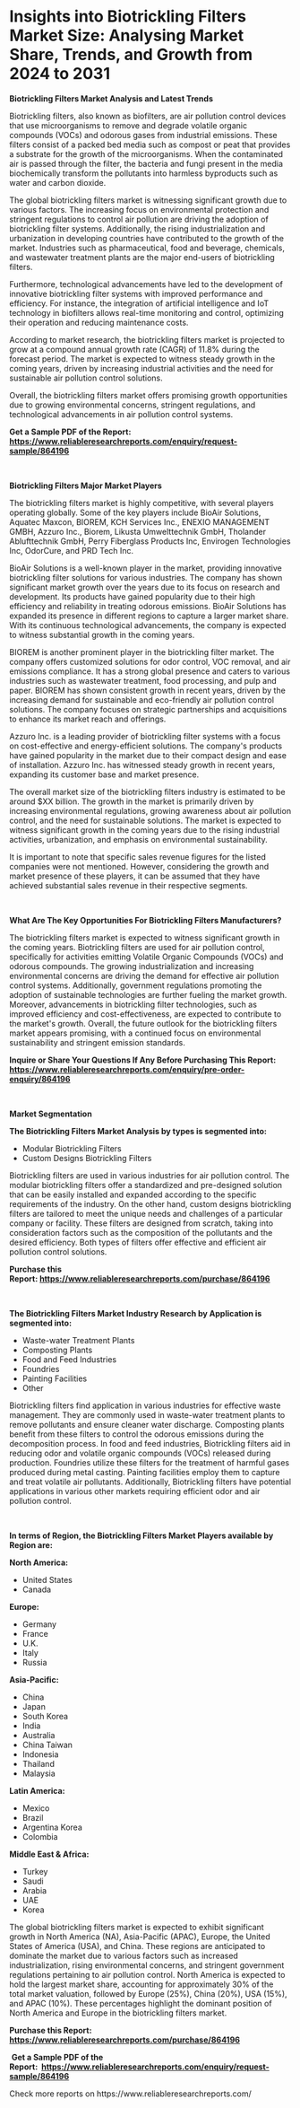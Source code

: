 <p><h1>Insights into Biotrickling Filters Market Size: Analysing Market Share, Trends, and Growth from 2024 to 2031</h1></p><p><strong>Biotrickling Filters Market Analysis and Latest Trends</strong></p>
<p><p>Biotrickling filters, also known as biofilters, are air pollution control devices that use microorganisms to remove and degrade volatile organic compounds (VOCs) and odorous gases from industrial emissions. These filters consist of a packed bed media such as compost or peat that provides a substrate for the growth of the microorganisms. When the contaminated air is passed through the filter, the bacteria and fungi present in the media biochemically transform the pollutants into harmless byproducts such as water and carbon dioxide.</p><p>The global biotrickling filters market is witnessing significant growth due to various factors. The increasing focus on environmental protection and stringent regulations to control air pollution are driving the adoption of biotrickling filter systems. Additionally, the rising industrialization and urbanization in developing countries have contributed to the growth of the market. Industries such as pharmaceutical, food and beverage, chemicals, and wastewater treatment plants are the major end-users of biotrickling filters.</p><p>Furthermore, technological advancements have led to the development of innovative biotrickling filter systems with improved performance and efficiency. For instance, the integration of artificial intelligence and IoT technology in biofilters allows real-time monitoring and control, optimizing their operation and reducing maintenance costs.</p><p>According to market research, the biotrickling filters market is projected to grow at a compound annual growth rate (CAGR) of 11.8% during the forecast period. The market is expected to witness steady growth in the coming years, driven by increasing industrial activities and the need for sustainable air pollution control solutions.</p><p>Overall, the biotrickling filters market offers promising growth opportunities due to growing environmental concerns, stringent regulations, and technological advancements in air pollution control systems.</p></p>
<p><strong>Get a Sample PDF of the Report:&nbsp; <a href="https://www.reliableresearchreports.com/enquiry/request-sample/864196">https://www.reliableresearchreports.com/enquiry/request-sample/864196</a></strong></p>
<p>&nbsp;</p>
<p><strong>Biotrickling Filters Major Market Players</strong></p>
<p><p>The biotrickling filters market is highly competitive, with several players operating globally. Some of the key players include BioAir Solutions, Aquatec Maxcon, BIOREM, KCH Services Inc., ENEXIO MANAGEMENT GMBH, Azzuro Inc., Biorem, Likusta Umwelttechnik GmbH, Tholander Ablufttechnik GmbH, Perry Fiberglass Products Inc, Envirogen Technologies Inc, OdorCure, and PRD Tech Inc.</p><p>BioAir Solutions is a well-known player in the market, providing innovative biotrickling filter solutions for various industries. The company has shown significant market growth over the years due to its focus on research and development. Its products have gained popularity due to their high efficiency and reliability in treating odorous emissions. BioAir Solutions has expanded its presence in different regions to capture a larger market share. With its continuous technological advancements, the company is expected to witness substantial growth in the coming years.</p><p>BIOREM is another prominent player in the biotrickling filter market. The company offers customized solutions for odor control, VOC removal, and air emissions compliance. It has a strong global presence and caters to various industries such as wastewater treatment, food processing, and pulp and paper. BIOREM has shown consistent growth in recent years, driven by the increasing demand for sustainable and eco-friendly air pollution control solutions. The company focuses on strategic partnerships and acquisitions to enhance its market reach and offerings.</p><p>Azzuro Inc. is a leading provider of biotrickling filter systems with a focus on cost-effective and energy-efficient solutions. The company's products have gained popularity in the market due to their compact design and ease of installation. Azzuro Inc. has witnessed steady growth in recent years, expanding its customer base and market presence.</p><p>The overall market size of the biotrickling filters industry is estimated to be around $XX billion. The growth in the market is primarily driven by increasing environmental regulations, growing awareness about air pollution control, and the need for sustainable solutions. The market is expected to witness significant growth in the coming years due to the rising industrial activities, urbanization, and emphasis on environmental sustainability.</p><p>It is important to note that specific sales revenue figures for the listed companies were not mentioned. However, considering the growth and market presence of these players, it can be assumed that they have achieved substantial sales revenue in their respective segments.</p></p>
<p>&nbsp;</p>
<p><strong>What Are The Key Opportunities For Biotrickling Filters Manufacturers?</strong></p>
<p><p>The biotrickling filters market is expected to witness significant growth in the coming years. Biotrickling filters are used for air pollution control, specifically for activities emitting Volatile Organic Compounds (VOCs) and odorous compounds. The growing industrialization and increasing environmental concerns are driving the demand for effective air pollution control systems. Additionally, government regulations promoting the adoption of sustainable technologies are further fueling the market growth. Moreover, advancements in biotrickling filter technologies, such as improved efficiency and cost-effectiveness, are expected to contribute to the market's growth. Overall, the future outlook for the biotrickling filters market appears promising, with a continued focus on environmental sustainability and stringent emission standards.</p></p>
<p><strong>Inquire or Share Your Questions If Any Before Purchasing This Report: <a href="https://www.reliableresearchreports.com/enquiry/pre-order-enquiry/864196">https://www.reliableresearchreports.com/enquiry/pre-order-enquiry/864196</a></strong></p>
<p>&nbsp;</p>
<p><strong>Market Segmentation</strong></p>
<p><strong>The Biotrickling Filters Market Analysis by types is segmented into:</strong></p>
<p><ul><li>Modular Biotrickling Filters</li><li>Custom Designs Biotrickling Filters</li></ul></p>
<p><p>Biotrickling filters are used in various industries for air pollution control. The modular biotrickling filters offer a standardized and pre-designed solution that can be easily installed and expanded according to the specific requirements of the industry. On the other hand, custom designs biotrickling filters are tailored to meet the unique needs and challenges of a particular company or facility. These filters are designed from scratch, taking into consideration factors such as the composition of the pollutants and the desired efficiency. Both types of filters offer effective and efficient air pollution control solutions.</p></p>
<p><strong>Purchase this Report:&nbsp;<a href="https://www.reliableresearchreports.com/purchase/864196">https://www.reliableresearchreports.com/purchase/864196</a></strong></p>
<p>&nbsp;</p>
<p><strong>The Biotrickling Filters Market Industry Research by Application is segmented into:</strong></p>
<p><ul><li>Waste-water Treatment Plants</li><li>Composting Plants</li><li>Food and Feed Industries</li><li>Foundries</li><li>Painting Facilities</li><li>Other</li></ul></p>
<p><p>Biotrickling filters find application in various industries for effective waste management. They are commonly used in waste-water treatment plants to remove pollutants and ensure cleaner water discharge. Composting plants benefit from these filters to control the odorous emissions during the decomposition process. In food and feed industries, Biotrickling filters aid in reducing odor and volatile organic compounds (VOCs) released during production. Foundries utilize these filters for the treatment of harmful gases produced during metal casting. Painting facilities employ them to capture and treat volatile air pollutants. Additionally, Biotrickling filters have potential applications in various other markets requiring efficient odor and air pollution control.</p></p>
<p>&nbsp;</p>
<p><strong>In terms of Region, the Biotrickling Filters Market Players available by Region are:</strong></p>
<p>
    <p> <strong> North America: </strong>
        <ul>
            <li>United States</li>
            <li>Canada</li>
        </ul>
        </p> 
    <p> <strong> Europe: </strong>
        <ul>
            <li>Germany</li>
            <li>France</li>
            <li>U.K.</li>
            <li>Italy</li>
            <li>Russia</li>
        </ul>
        </p> 
    <p> <strong> Asia-Pacific: </strong>
        <ul>
            <li>China</li>
            <li>Japan</li>
            <li>South Korea</li>
            <li>India</li>
            <li>Australia</li>
            <li>China Taiwan</li>
            <li>Indonesia</li>
            <li>Thailand</li>
            <li>Malaysia</li>
        </ul>
        </p> 
    <p> <strong> Latin America: </strong>
        <ul>
            <li>Mexico</li>
            <li>Brazil</li>
            <li>Argentina Korea</li>
            <li>Colombia</li>
        </ul>
        </p> 
    <p> <strong> Middle East & Africa: </strong>
        <ul>
            <li>Turkey</li>
            <li>Saudi</li>
            <li>Arabia</li>
            <li>UAE</li>
            <li>Korea</li>
        </ul>
    </p>
    </p>
<p><p>The global biotrickling filters market is expected to exhibit significant growth in North America (NA), Asia-Pacific (APAC), Europe, the United States of America (USA), and China. These regions are anticipated to dominate the market due to various factors such as increased industrialization, rising environmental concerns, and stringent government regulations pertaining to air pollution control. North America is expected to hold the largest market share, accounting for approximately 30% of the total market valuation, followed by Europe (25%), China (20%), USA (15%), and APAC (10%). These percentages highlight the dominant position of North America and Europe in the biotrickling filters market.</p></p>
<p><strong>Purchase this Report: <a href="https://www.reliableresearchreports.com/purchase/864196">https://www.reliableresearchreports.com/purchase/864196</a></strong></p>
<p>&nbsp;<strong>Get a Sample PDF of the Report:&nbsp;&nbsp;<a href="https://www.reliableresearchreports.com/enquiry/request-sample/864196">https://www.reliableresearchreports.com/enquiry/request-sample/864196</a></strong></p>
<p><strong></strong></p>
<p>Check more reports on https://www.reliableresearchreports.com/</p>
